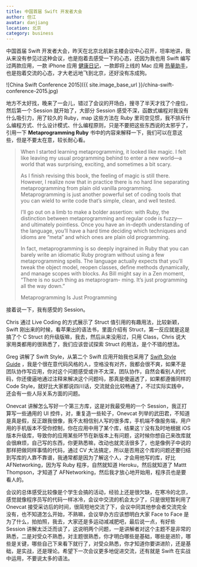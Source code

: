 ```yaml
---
title: 中国首届 Swift 开发者大会
author: 但江
avatar: danjiang
location: 北京 
category: business
---
```


中国首届 Swift 开发者大会，昨天在北京北航新主楼会议中心召开，坦率地讲，我从来没有参见过这种会议，也是抱着去感受一下的心态，还因为我也用 Swift 编写过两款应用，一款 iPhone 应用 [健康日记][1]，一款即将上线的 Mac 应用 [热量助手][2]，也是抱着交流的心态，才大老远地飞到北京，还好没有冻成狗。

![China Swift Conference 2015]({{ site.image_base_url }}/china-swift-conference-2015.jpg)

地方不太好找，晚来了一会儿，错过了会议的开场白，搜寻了半天才找了个座位，然后第一个 Session 就开始了，大部分 Session 感受不深，函数式编程对我没有什么吸引力，用了较久的 Ruby，map 这些方法在 Ruby 里司空见惯，我不排斥什么编程方式、什么设计模式、什么编程原则，只是不要把这些东西说的太邪乎了，引用一下 **Metaprogramming Ruby** 书中的内容来解释一下，我们可以在意这些，但是不要太在意，较长耐心看。

> When I started learning metaprogramming, it looked like magic. I felt like leaving my usual programming behind to enter a new world—a world that was surprising, exciting, and sometimes a bit scary.
>
> As I finish revising this book, the feeling of magic is still there. However, I realize now that in practice there is no hard line separating metaprogramming from plain old vanilla programming. Metaprogramming is just another powerful set of coding tools that you can wield to write code that’s simple, clean, and well tested.
>
> I’ll go out on a limb to make a bolder assertion: with Ruby, the distinction between metaprogramming and regular code is fuzzy—and ultimately pointless. Once you have an in-depth understanding of the language, you’ll have a hard time deciding which techniques and idioms are “meta” and which ones are plain old programming.
>
> In fact, metaprogramming is so deeply ingrained in Ruby that you can barely write an idiomatic Ruby program without using a few metaprogramming spells. The language actually expects that you’ll tweak the object model, reopen classes, define methods dynamically, and manage scopes with blocks. As Bill might say in a Zen moment, “There is no such thing as metaprogram- ming. It’s just programming all the way down.”
>
> Metaprogramming Is Just Programming

接着说一下，我有感受的 Session。

Chris 通过 Live Coding 的方式展示了 Struct 值引用的有趣用法，比较新颖，Swift 刚出来的时候，看苹果出的语法书，里面介绍有 Struct，第一反应就是这是搞了个 C Struct 的升级版嘛，我去，然后从来没用过，只用 Class，Chris 说大家用类都用的很熟悉了，我们应该尝试探索 Struct 的用法，是个不错的想法。

Greg 讲解了 Swift Style，从第二个 Swift 应用开始我也采用了 [Swift Style Guide][3] ，我是个很在意代码风格的人，空格没有对齐，我都会很不爽，如果不是团队协作写应用，你对这个问题感受或许不太深，团队协作，自然会看别人的代码，你还傻逼地通过注释来解决这个问题吗，那真是傻逼透了，如果都遵循同样的 Code Style，就好比大家都说四川话，交流就会比较畅通了，不过实际实践中，还会有一些人际关系方面的问题。

Onevcat 讲解怎么写好一个第三方库，这是对我最受用的一个 Session，我正打算写一些通用的 UI 控件，对，重复造一些轮子，Onevcat 列举的武田君，不知道是真是假，反正跟我很像，我不太相信别人写的很多库，手机端不像服务端，用户用的手机版本不受你控制，你在应用中用了某个库，结果这丫没有及时地根据 iOS 版本升级库，导致你的应用某些环节在新版本上有问题，这时候你想自己来改库就会很麻烦，自己写的东西，你更熟悉嘛，改动也就灵活很多了，也是像例子中说的那样把做同样事情的代码，通过 CV 大法搞定，所以是否用这个库的问题还要归结到写库的人靠不靠谱，我通常都是因为了解这个人，才会用他写的库，好比 AFNetworking，因为写 Ruby 程序，自然就知道 Heroku，然后就知道了 Mattt Thompson，才知道了 AFNetworking，然后我才放心地开始用，程序员也是要看人的。

会议的总体感受比较像是个学生会搞的活动，经验上还是很欠缺，在寒冷的北京，感觉就像程序员写的代码一样冰冷，会议中交流的机会太少了，只是很短暂利用了 Onevcat 接受采访后的时间，很简短地交流了下，会议中同其他参会者交流完全没有，也不知道怎么开始，不熟嘛，会议举办方应该想明白大家 Face to Face 是为了什么，拍拍照，我去，大家还是多运动减减肥吧，最后说一点，有好些 Session 讲解太泛泛而谈了，这说明两个问题，一是讲解者对这个主题不是非常的熟悉，二是对受众不熟悉，对主题很熟悉，你才明白哪些是基础，哪些是进阶，哪些是关键，哪些自己下来看下就行了，对受众熟悉，你才知道你要讲进阶，还是基础，是实战，还是理论。希望下一次会议更多地促进交流，还有就是 Swift 在实战中运用，不要说太多的语法。

[1]: http://danthought.com/health
[2]: http://danthought.com/calorie
[3]: https://github.com/raywenderlich/swift-style-guide
